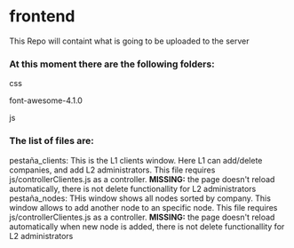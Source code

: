 frontend
========

This Repo will containt what is going to be uploaded to the server

<h3>At this moment there are the following folders:</h3>

<p>css</p>
<p>font-awesome-4.1.0</p>
<p>js</p>


<h3>The list of files are:</h3>

pestaña_clients: This is the L1 clients window. Here L1 can add/delete companies, and add L2 administrators. This file requires js/controllerClientes.js as a controller. <b>MISSING:</b> the page doesn't reload automatically, there is not delete functionallity for L2 administrators 
pestaña_nodes: THis window shows all nodes sorted by company. This window allows to add another node to an specific node. This file requires js/controllerClientes.js as a controller. <b>MISSING:</b> the page doesn't reload automatically when new node is added, there is not delete functionallity for L2 administrators 